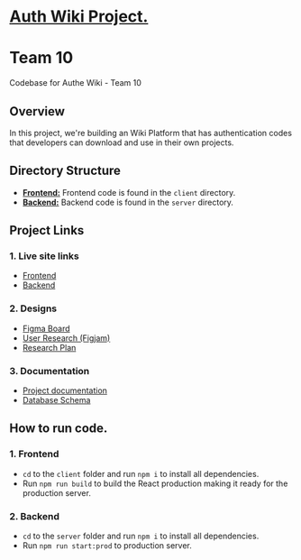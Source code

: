 # [Auth Wiki Project.](http://authwikiteam10.zurifordummies.com)
# Team 10
Codebase for Authe Wiki - Team 10
<br>

## Overview
In this project, we're building an Wiki Platform that has authentication codes that developers can download and use in their own projects. 

## Directory Structure
- **[Frontend:](https://github.com/zuri-training/auth_wiki_team_10/tree/dev/client)** Frontend code is found in the `client` directory.
- **[Backend:](https://github.com/zuri-training/auth_wiki_team_10/tree/dev/server)** Backend code is found in the `server` directory.

## Project Links
### 1. Live site links
- [Frontend](https://team-10-auth-wiki.herokuapp.com/)
- [Backend](https://auth-wiki-team10.herokuapp.com/)
### 2. Designs
- [Figma Board](https://www.figma.com/file/rim5Uin1lkaLl0JD5rhcf5/Zuri-Project-File)
- [User Research (Figjam)](https://www.figma.com/file/S2PHA3zmeX0YrjdURVvc1T/User-Flow-and-Persona?node-id=0%3A1) 
- [Research Plan](https://docs.google.com/document/u/0/d/1YRUBBkxGBJi_lNgeBntg_zOmapn0gqi5e-P8YZ8k3ak/mobilebasic)
### 3. Documentation
- [Project documentation](https://docs.google.com/document/d/1vswXvU9SjDjTG-34QuhMQ_pX05lj7TdO/edit#heading=h.svoqst64okpq)
- [Database Schema](https://docs.google.com/spreadsheets/d/1Tn5aYu6MFRDppOPCk2VuhTilhq3aTgEXK4bIwFi9drk/edit#gid=0)

## How to run code.
### 1. Frontend
- `cd` to the `client` folder and run `npm i` to install all dependencies.
- Run `npm run build` to build the React production making it ready for the production server.

### 2. Backend
- `cd` to the `server` folder and run `npm i` to install all dependencies.
- Run `npm run start:prod` to production server.
